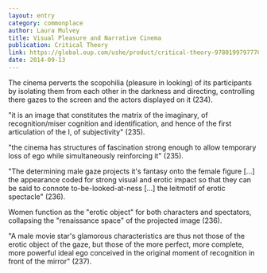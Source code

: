 ```yaml
---
layout: entry
category: commonplace
author: Laura Mulvey
title: Visual Pleasure and Narrative Cinema
publication: Critical Theory
link: https://global.oup.com/ushe/product/critical-theory-9780199797776
date: 2014-09-13
---
```


The cinema perverts the scopohilia (pleasure in looking) of its participants by isolating them from each other in the darkness and directing, controlling there gazes to the screen and the actors displayed on it (234). 

"it is an image that constitutes the matrix of the imaginary, of recognition/miser cognition and identification, and hence of the first articulation of the I, of subjectivity" (235).

"the cinema has structures of fascination strong enough to allow temporary loss of ego while simultaneously reinforcing it" (235).

"The determining male gaze projects it's fantasy onto the female figure [...] the appearance coded for strong visual and erotic impact so that they can be said to connote to-be-looked-at-ness [...] the leitmotif of erotic spectacle" (236).

Women function as the "erotic object" for both characters and spectators, collapsing the "renaissance space" of the projected image (236).

"A male movie star's glamorous characteristics are thus not those of the erotic object of the gaze, but those of the more perfect, more complete, more powerful ideal ego conceived in the original moment of recognition in front of the mirror" (237).
